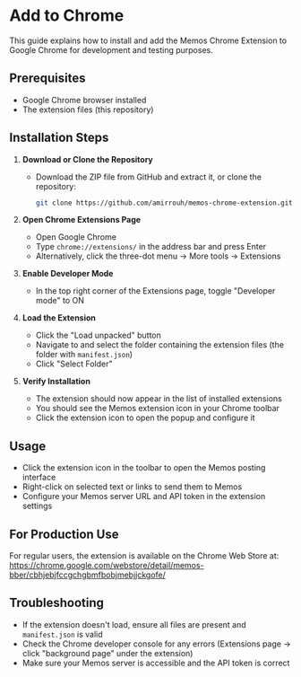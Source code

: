# Add to Chrome

This guide explains how to install and add the Memos Chrome Extension to Google Chrome for development and testing purposes.

## Prerequisites

- Google Chrome browser installed
- The extension files (this repository)

## Installation Steps

1. **Download or Clone the Repository**
   - Download the ZIP file from GitHub and extract it, or clone the repository:

     ```bash
     git clone https://github.com/amirrouh/memos-chrome-extension.git
     ```

2. **Open Chrome Extensions Page**
   - Open Google Chrome
   - Type `chrome://extensions/` in the address bar and press Enter
   - Alternatively, click the three-dot menu → More tools → Extensions

3. **Enable Developer Mode**
   - In the top right corner of the Extensions page, toggle "Developer mode" to ON

4. **Load the Extension**
   - Click the "Load unpacked" button
   - Navigate to and select the folder containing the extension files (the folder with `manifest.json`)
   - Click "Select Folder"

5. **Verify Installation**
   - The extension should now appear in the list of installed extensions
   - You should see the Memos extension icon in your Chrome toolbar
   - Click the extension icon to open the popup and configure it

## Usage

- Click the extension icon in the toolbar to open the Memos posting interface
- Right-click on selected text or links to send them to Memos
- Configure your Memos server URL and API token in the extension settings

## For Production Use

For regular users, the extension is available on the Chrome Web Store at:
<https://chrome.google.com/webstore/detail/memos-bber/cbhjebjfccgchgbmfbobjmebjjckgofe/>

## Troubleshooting

- If the extension doesn't load, ensure all files are present and `manifest.json` is valid
- Check the Chrome developer console for any errors (Extensions page → click "background page" under the extension)
- Make sure your Memos server is accessible and the API token is correct